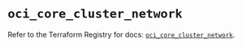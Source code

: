 # `oci_core_cluster_network`

Refer to the Terraform Registry for docs: [`oci_core_cluster_network`](https://registry.terraform.io/providers/oracle/oci/7.19.0/docs/resources/core_cluster_network).
